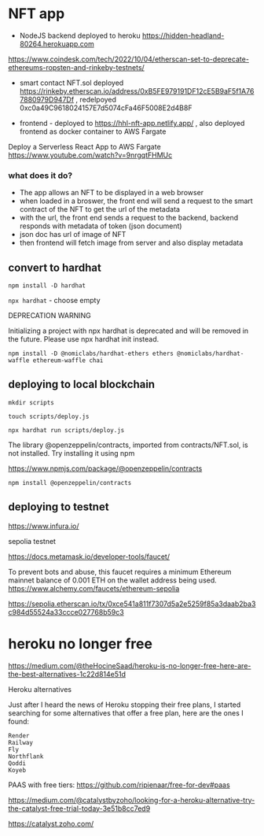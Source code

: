 # NFT app
*  NodeJS backend deployed to heroku https://hidden-headland-80264.herokuapp.com

https://www.coindesk.com/tech/2022/10/04/etherscan-set-to-deprecate-ethereums-ropsten-and-rinkeby-testnets/

* smart contact NFT.sol deployed https://rinkeby.etherscan.io/address/0xB5FE979191DF12cE5B9aF5f1A767880979D947Df , redelpoyed 
0xc0a49C9618024157E7d5074cFa46F5008E2d4B8F



* frontend - deployed to https://hhl-nft-app.netlify.app/ , also deployed frontend as docker container to AWS Fargate

Deploy a Serverless React App to AWS Fargate https://www.youtube.com/watch?v=9nrgqtFHMUc

### what does it do?
* The app allows an NFT to be displayed in a web browser
* when loaded in a broswer, the front end will send a request to the smart contract of the NFT to get the url of the metadata
* with the url, the front end sends a request to the backend, backend responds with metadata of token (json document)
* json doc has url of image of NFT
* then frontend will fetch image from server and also display metadata

## convert to hardhat
`npm install -D hardhat`

`npx hardhat` - choose empty

DEPRECATION WARNING

 Initializing a project with npx hardhat is deprecated and will be removed in the future.
 Please use npx hardhat init instead.

 `npm install -D @nomiclabs/hardhat-ethers ethers @nomiclabs/hardhat-waffle ethereum-waffle chai`


 ## deploying to local blockchain
 `mkdir scripts`

 `touch scripts/deploy.js`

 `npx hardhat run scripts/deploy.js`

 The library @openzeppelin/contracts, imported from contracts/NFT.sol, is not installed. Try installing it using npm

 https://www.npmjs.com/package/@openzeppelin/contracts

 `npm install @openzeppelin/contracts`



 ## deploying to testnet

 https://www.infura.io/

 sepolia testnet

 https://docs.metamask.io/developer-tools/faucet/

To prevent bots and abuse, this faucet requires a minimum Ethereum mainnet balance of 0.001 ETH on the wallet address being used.
 https://www.alchemy.com/faucets/ethereum-sepolia

 https://sepolia.etherscan.io/tx/0xce541a811f7307d5a2e5259f85a3daab2ba3c984d55524a33ccce027768b59c3

# heroku no longer free
https://medium.com/@theHocineSaad/heroku-is-no-longer-free-here-are-the-best-alternatives-1c22d814e51d

Heroku alternatives

Just after I heard the news of Heroku stopping their free plans, I started searching for some alternatives that offer a free plan, here are the ones I found:

    Render
    Railway
    Fly
    Northflank
    Qoddi
    Koyeb

PAAS with free tiers: https://github.com/ripienaar/free-for-dev#paas

https://medium.com/@catalystbyzoho/looking-for-a-heroku-alternative-try-the-catalyst-free-trial-today-3e51b8cc7ed9

https://catalyst.zoho.com/



